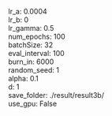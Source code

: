 lr_a: 0.0004  
lr_b: 0  
lr_gamma: 0.5  
num_epochs: 100  
batchSize: 32  
eval_interval: 100  
burn_in: 6000  
random_seed: 1  
alpha: 0.1  
d: 1  
save_folder: ./result/result3b/  
use_gpu: False  
